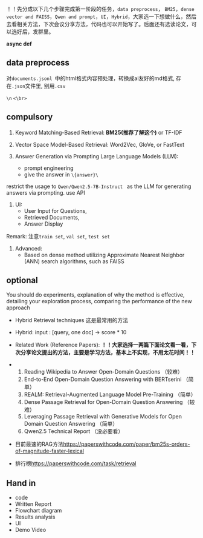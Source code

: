 ！！先分成以下几个步骤完成第一阶段的任务，`data preprocess`， `BM25`，`dense vector and FAISS`，`Qwen and prompt`，`UI`，`Hybrid`，大家选一下想做什么，然后去看相关方法，下次会议分享方法，代码也可以开始写了。后面还有选读论文，可以选好后，发群里。

**async def**  

## data preprocess

对`documents.jsonl `中的html格式内容预处理，转换成ai友好的md格式, 存在`.json`文件里, 别用`.csv`

`\n` `<\br>`

## compulsory

1. Keyword Matching-Based Retrieval: **BM25(推荐了解这个)** or TF-IDF
2. Vector Space Model-Based Retrieval: Word2Vec, GloVe, or FastText 

3. Answer Generation via Prompting Large Language Models (LLM): 
   * prompt engineering
   * give the answer in `\{answer}\`

restrict the usage to `Qwen/Qwen2.5-7B-Instruct ` as the LLM for generating answers via prompting. use API



1. UI: 
   * User Input for Questions, 
   * Retrieved Documents, 
   * Answer Display

Remark: 注意`train set`, `val set`, `test set`

1. Advanced: 
   * Based on dense method  utilizing Approximate Nearest Neighbor (ANN) search algorithms, such as FAISS

## optional

You should do experiments, explanation of why the method is effective, detailing your exploration process, comparing the performance of the new approach

*  Hybrid Retrieval techniques  这是最常用的方法

*  Hybrid: input : [query, one doc] -> score * 10

* Related Work (Reference Papers): **！！大家选择一两篇下面论文看一看，下次分享论文提出的方法，主要是学习方法，基本上不实现，不用太花时间！！**
* 1. Reading Wikipedia to Answer Open-Domain Questions （较难）
  2. End-to-End Open-Domain Question Answering with BERTserini （简单）
  3. REALM: Retrieval-Augmented Language Model Pre-Training （简单）
  4. Dense Passage Retrieval for Open-Domain Question Answering （较难）
  5. Leveraging Passage Retrieval with Generative Models for Open Domain Question Answering （简单）
  6. Qwen2.5 Technical Report （没必要看）





* 目前最速的RAG方法<https://paperswithcode.com/paper/bm25s-orders-of-magnitude-faster-lexical>
* 排行榜<https://paperswithcode.com/task/retrieval>

  

## Hand in

* code
* Written Report 
* Flowchart diagram 
* Results analysis
* UI
* Demo Video
